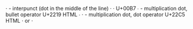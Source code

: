 ⋅ - interpunct (dot in the middle of the line) &middot; &#183; U+00B7
∙ - multiplication dot, bullet operator U+2219 HTML &#8729;
⋅ - multiplication dot, dot operator U+22C5 HTML &#8901; or &sdot;

